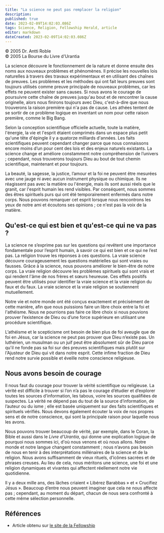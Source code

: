 ```yaml
---
title: "La science ne peut pas remplacer la religion"
description: 
published: true
date: 2023-02-09T14:02:03.086Z
tags: Science, Religion, Fellowship Herald, article
editor: markdown
dateCreated: 2023-02-09T14:02:03.086Z
---
```


<p class="v-card v-sheet theme--light grey lighten-3 px-2">© 2005 Dr. Antti Roble<br>© 2005 La Bourse du Livre d'Urantia</p>



La science découvre le fonctionnement de la nature et donne ensuite des noms aux nouveaux problèmes et phénomènes. Il précise les nouvelles lois naturelles à travers des travaux expérimentaux et en utilisant des chaînes de preuves. Les problèmes et les méthodes qui ont fait leurs preuves sont toujours utilisés comme preuve principale de nouveaux problèmes, car les effets ne peuvent exister sans causes. Si nous avons le courage de poursuivre cette chaîne de preuves jusqu'au bout et de rencontrer la cause originelle, alors nous finirons toujours avec Dieu, c'est-à-dire que nous trouverons la raison première qui n'a pas de cause. Les athées tentent de se sortir de ce problème logique en inventant un nom pour cette raison première, comme le Big Bang.

Selon la conception scientifique officielle actuelle, toute la matière, l'énergie, la vie et l'esprit étaient comprimés dans un espace plus petit qu'une tête d'épingle il y a quatorze milliards d'années. Les faits scientifiques peuvent cependant changer parce que nous connaissons encore moins d’un pour cent des lois et des enjeux naturels existants. La science change et améliore constamment notre compréhension de l’univers ; cependant, nous trouverons toujours Dieu au bout de tout chemin scientifique, maintenant et pour toujours.

La beauté, la sagesse, la justice, l’amour et la foi ne peuvent être mesurées avec une jauge ni avec aucun instrument physique ou chimique. Ils ne réagissent pas avec la matière ou l'énergie, mais ils sont aussi réels que le granit, car l'esprit humain les rend visibles. Par conséquent, nous sommes des êtres spirituels purs qui ont été temporairement enfermés dans notre corps. Nous pouvons remarquer cet esprit lorsque nous rencontrons les yeux de notre ami et écoutons ses opinions ; ce n'est pas la voix de la matière.

## Qu'est-ce qui est bien et qu'est-ce qui ne va pas ?

La science ne s’exprime pas sur les questions qui revêtent une importance fondamentale pour l’esprit humain, à savoir ce qui est bien et ce qui ne l’est pas. La religion trouve les réponses à ces questions. La vraie science découvre courageusement les questions matérielles qui sont vraies ou fausses. Grâce à la science, nous pouvons améliorer le bien-être de notre corps. La vraie religion découvre les problèmes spirituels qui sont vrais et qui rendent l'âme de nos frères et sœurs heureuse. Ces effets positifs peuvent être utilisés pour identifier la vraie science et la vraie religion du faux et du faux. La vraie science et la vraie religion se soutiennent mutuellement.

Notre vie et notre monde ont été conçus exactement et précisément de cette manière, afin que nous puissions faire un libre choix entre la foi et l'athéisme. Nous ne pourrions pas faire ce libre choix si nous pouvions prouver l’existence de Dieu ou d’une force supérieure en utilisant une procédure scientifique.

L’athéisme et le scepticisme ont besoin de bien plus de foi aveugle que de foi en Jésus, car la science ne peut pas prouver que Dieu n’existe pas. Un luthérien, un musulman ou un juif peut être absolument sûr de Dieu parce qu'il ne fonde pas sa foi sur des preuves scientifiques mais plutôt sur l'Ajusteur de Dieu qui vit dans notre esprit. Cette infime fraction de Dieu rend notre survie possible et éveille notre conscience religieuse.

## Nous avons besoin de courage

Il nous faut du courage pour trouver la vérité scientifique ou religieuse. La vérité est difficile à trouver si l’on n’a pas le courage d’étudier et d’explorer toutes les sources d’information, les tabous, voire les sources qualifiées de suspectes. La vérité ne dépend pas du tout de la source d’information, de l’auteur ou du isme ; elle est basée uniquement sur des faits scientifiques et spirituels vérifiés. Nous devons également écouter la voix de nos propres sens et de notre conscience, qui sont la principale raison pour laquelle nous les avons.

Nous pouvons trouver beaucoup de vérité, par exemple, dans le Coran, la Bible et aussi dans le _Livre d'Urantia_, qui donne une explication logique de pourquoi nous sommes ici, d'où nous venons et où nous allons. Notre monde et notre langue changent constamment ; nous n’avons pas besoin de nous en tenir à des interprétations millénaires de la science et de la religion. Nous avons suffisamment de vieux rituels, d’icônes sacrées et de phrases creuses. Au lieu de cela, nous méritons une science, une foi et une religion dynamiques et vivantes qui affectent réellement notre vie quotidienne.

Il y a deux mille ans, des lâches criaient « Libérez Barabbas » et « Crucifiez Jésus ». Beaucoup d’entre nous peuvent imaginer que cela ne nous affecte pas ; cependant, au moment du départ, chacun de nous sera confronté à cette même sélection personnelle.




## Références

- Article obtenu sur [le site de la Fellowship](https://urantia-book.org/archive/newsletters/herald/)



